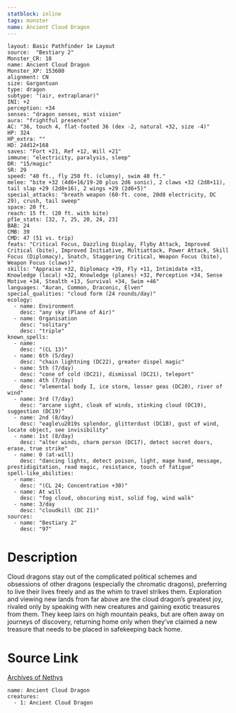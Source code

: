 ```yaml
---
statblock: inline
tags: monster
name: Ancient Cloud Dragon
---
```

```statblock
layout: Basic Pathfinder 1e Layout
source:  "Bestiary 2"
Monster_CR: 18
name: Ancient Cloud Dragon
Monster_XP: 153600
alignment: CN
size: Gargantuan
type: dragon
subtype: "(air, extraplanar)"
INI: +2
perception: +34
senses: "dragon senses, mist vision"
aura: "frightful presence"
AC: "36, touch 4, flat-footed 36 (dex -2, natural +32, size -4)"
HP: 324
HP_extra: ""
HD: 24d12+168
saves: "Fort +21, Ref +12, Will +21"
immune: "electricity, paralysis, sleep"
DR: "15/magic"
SR: 29
speed: "40 ft., fly 250 ft. (clumsy), swim 40 ft."
melee: "bite +32 (4d6+16/19-20 plus 2d6 sonic), 2 claws +32 (2d8+11), tail slap +29 (2d8+16), 2 wings +29 (2d6+5)"
special_attacks: "breath weapon (60-ft. cone, 20d8 electricity, DC 29), crush, tail sweep"
space: 20 ft.
reach: 15 ft. (20 ft. with bite)
pf1e_stats: [32, 7, 25, 20, 24, 23]
BAB: 24
CMB: 39
CMD: 47 (51 vs. trip)
feats: "Critical Focus, Dazzling Display, Flyby Attack, Improved Critical (bite), Improved Initiative, Multiattack, Power Attack, Skill Focus (Diplomacy), Snatch, Staggering Critical, Weapon Focus (bite), Weapon Focus (claws)"
skills: "Appraise +32, Diplomacy +39, Fly +11, Intimidate +33, Knowledge (local) +32, Knowledge (planes) +32, Perception +34, Sense Motive +34, Stealth +13, Survival +34, Swim +46"
languages: "Auran, Common, Draconic, Elven"
special_qualities: "cloud form (24 rounds/day)"
ecology:
  - name: Environment
    desc: "any sky (Plane of Air)"
  - name: Organisation
    desc: "solitary"
    desc: "triple"
known_spells:
  - name:
    desc: "(CL 13)"
  - name: 6th (5/day)
    desc: "chain lightning (DC22), greater dispel magic"
  - name: 5th (7/day)
    desc: "cone of cold (DC21), dismissal (DC21), teleport"
  - name: 4th (7/day)
    desc: "elemental body I, ice storm, lesser geas (DC20), river of wind"
  - name: 3rd (7/day)
    desc: "arcane sight, cloak of winds, stinking cloud (DC19), suggestion (DC19)"
  - name: 2nd (8/day)
    desc: "eagle\u2019s splendor, glitterdust (DC18), gust of wind, locate object, see invisibility"
  - name: 1st (8/day)
    desc: "alter winds, charm person (DC17), detect secret doors, erase, true strike"
  - name: 0 (at-will)
    desc: "dancing lights, detect poison, light, mage hand, message, prestidigitation, read magic, resistance, touch of fatigue"
spell-like_abilities:
  - name:
    desc: "(CL 24; Concentration +30)"
  - name: At will
    desc: "fog cloud, obscuring mist, solid fog, wind walk"
  - name: 3/day
    desc: "cloudkill (DC 21)"
sources:
  - name: "Bestiary 2"
    desc: "97"
```
# Description
Cloud dragons stay out of the complicated political schemes and obsessions of other dragons (especially the chromatic dragons), preferring to live their lives freely and as the whim to travel strikes them. Exploration and viewing new lands from far above are the cloud dragon’s greatest joy, rivaled only by speaking with new creatures and gaining exotic treasures from them. They keep lairs on high mountain peaks, but are often away on journeys of discovery, returning home only when they’ve claimed a new treasure that needs to be placed in safekeeping back home.
# Source Link
[Archives of Nethys](https://aonprd.com/MonsterDisplay.aspx?ItemName=Ancient%20Cloud%20Dragon)
```encounter-table
name: Ancient Cloud Dragon
creatures:
  - 1: Ancient Cloud Dragon
```
